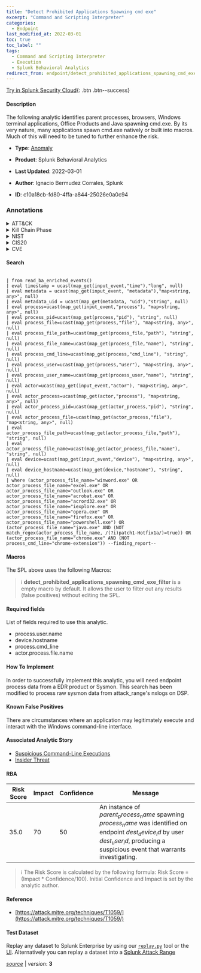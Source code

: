 ```yaml
---
title: "Detect Prohibited Applications Spawning cmd exe"
excerpt: "Command and Scripting Interpreter"
categories:
  - Endpoint
last_modified_at: 2022-03-01
toc: true
toc_label: ""
tags:
  - Command and Scripting Interpreter
  - Execution
  - Splunk Behavioral Analytics
redirect_from: endpoint/detect_prohibited_applications_spawning_cmd_exe/
---
```




[Try in Splunk Security Cloud](https://www.splunk.com/en_us/cyber-security.html){: .btn .btn--success}

#### Description

The following analytic identifies parent processes, browsers, Windows terminal applications, Office Products and Java spawning cmd.exe. By its very nature, many applications spawn cmd.exe natively or built into macros. Much of this will need to be tuned to further enhance the risk.

- **Type**: [Anomaly](https://github.com/splunk/security_content/wiki/Detection-Analytic-Types)
- **Product**: Splunk Behavioral Analytics

- **Last Updated**: 2022-03-01
- **Author**: Ignacio Bermudez Corrales, Splunk
- **ID**: c10a18cb-fd80-4ffa-a844-25026e0a0c94

### Annotations
<details>
  <summary>ATT&CK</summary>

<div markdown="1">

#### [ATT&CK](https://attack.mitre.org/)

| ID          | Technique   | Tactic         |
| ----------- | ----------- |--------------- |
| [T1059](https://attack.mitre.org/techniques/T1059/) | Command and Scripting Interpreter | Execution |

</div>
</details>


<details>
  <summary>Kill Chain Phase</summary>

<div markdown="1">

* Installation


</div>
</details>


<details>
  <summary>NIST</summary>

<div markdown="1">

* DE.AE



</div>
</details>

<details>
  <summary>CIS20</summary>

<div markdown="1">

* CIS 10



</div>
</details>

<details>
  <summary>CVE</summary>

<div markdown="1">


</div>
</details>


#### Search

```
 
| from read_ba_enriched_events() 
| eval timestamp = ucast(map_get(input_event,"time"),"long", null) 
| eval metadata = ucast(map_get(input_event, "metadata"),"map<string, any>", null) 
| eval metadata_uid = ucast(map_get(metadata, "uid"),"string", null) 
| eval process=ucast(map_get(input_event,"process"), "map<string, any>", null) 
| eval process_pid=ucast(map_get(process,"pid"), "string", null) 
| eval process_file=ucast(map_get(process,"file"), "map<string, any>", null) 
| eval process_file_path=ucast(map_get(process_file,"path"), "string", null) 
| eval process_file_name=ucast(map_get(process_file,"name"), "string", null) 
| eval process_cmd_line=ucast(map_get(process,"cmd_line"), "string", null) 
| eval process_user=ucast(map_get(process,"user"), "map<string, any>", null) 
| eval process_user_name=ucast(map_get(process_user,"name"), "string", null) 
| eval actor=ucast(map_get(input_event,"actor"), "map<string, any>", null) 
| eval actor_process=ucast(map_get(actor,"process"), "map<string, any>", null) 
| eval actor_process_pid=ucast(map_get(actor_process,"pid"), "string", null) 
| eval actor_process_file=ucast(map_get(actor_process,"file"), "map<string, any>", null) 
| eval actor_process_file_path=ucast(map_get(actor_process_file,"path"), "string", null) 
| eval actor_process_file_name=ucast(map_get(actor_process_file,"name"), "string", null) 
| eval device=ucast(map_get(input_event,"device"), "map<string, any>", null) 
| eval device_hostname=ucast(map_get(device,"hostname"), "string", null) 
| where (actor_process_file_name="winword.exe" OR actor_process_file_name="excel.exe" OR actor_process_file_name="outlook.exe" OR actor_process_file_name="acrobat.exe" OR actor_process_file_name="acrord32.exe" OR actor_process_file_name="iexplore.exe" OR actor_process_file_name="opera.exe" OR actor_process_file_name="firefox.exe" OR actor_process_file_name="powershell.exe") OR (actor_process_file_name="java.exe" AND (NOT match_regex(actor_process_file_name, /(?i)patch1-Hotfix1a/)=true)) OR (actor_process_file_name="chrome.exe" AND (NOT process_cmd_line="chrome-extension")) --finding_report--
```

#### Macros
The SPL above uses the following Macros:

> :information_source:
> **detect_prohibited_applications_spawning_cmd_exe_filter** is a empty macro by default. It allows the user to filter out any results (false positives) without editing the SPL.



#### Required fields
List of fields required to use this analytic.
* process.user.name
* device.hostname
* process.cmd_line
* actor.process.file.name



#### How To Implement
In order to successfully implement this analytic, you will need endpoint process data from a EDR product or Sysmon. This search has been modified to process raw sysmon data from attack_range&#39;s nxlogs on DSP.
#### Known False Positives
There are circumstances where an application may legitimately execute and interact with the Windows command-line interface.

#### Associated Analytic Story
* [Suspicious Command-Line Executions](/stories/suspicious_command-line_executions)
* [Insider Threat](/stories/insider_threat)




#### RBA

| Risk Score  | Impact      | Confidence   | Message      |
| ----------- | ----------- |--------------|--------------|
| 35.0 | 70 | 50 | An instance of $parent_process_name$ spawning $process_name$ was identified on endpoint $dest_device_id$ by user $dest_user_id$, producing a suspicious event that warrants investigating. |


> :information_source:
> The Risk Score is calculated by the following formula: Risk Score = (Impact * Confidence/100). Initial Confidence and Impact is set by the analytic author.


#### Reference

* [https://attack.mitre.org/techniques/T1059/](https://attack.mitre.org/techniques/T1059/)



#### Test Dataset
Replay any dataset to Splunk Enterprise by using our [`replay.py`](https://github.com/splunk/attack_data#using-replaypy) tool or the [UI](https://github.com/splunk/attack_data#using-ui).
Alternatively you can replay a dataset into a [Splunk Attack Range](https://github.com/splunk/attack_range#replay-dumps-into-attack-range-splunk-server)




[*source*](https://github.com/splunk/security_content/tree/develop/detections/endpoint/detect_prohibited_applications_spawning_cmd_exe.yml) \| *version*: **3**